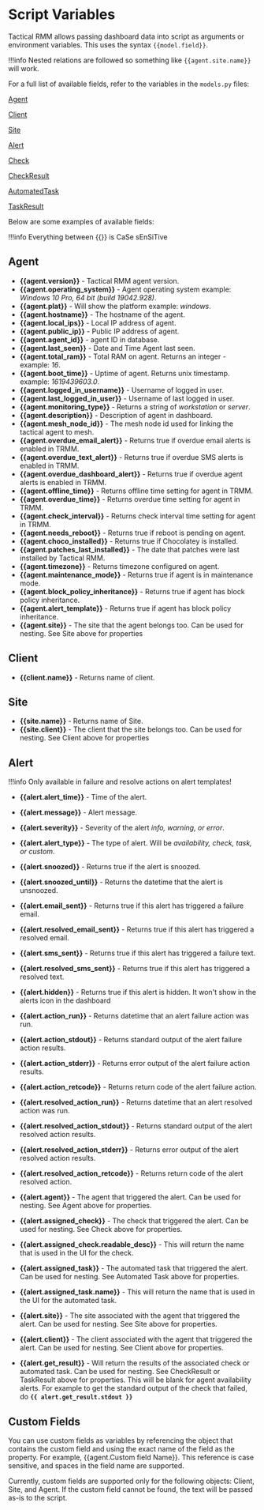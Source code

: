 # Script Variables

Tactical RMM allows passing dashboard data into script as arguments or environment variables. This uses the syntax `{{model.field}}`. 

!!!info
    Nested relations are followed so something like `{{agent.site.name}}` will work.

For a full list of available fields, refer to the variables in the `models.py` files:

[Agent](https://github.com/amidaware/tacticalrmm/blob/89aceda65a1c54fea7b18250ca63614f091eac6e/api/tacticalrmm/agents/models.py#L60)

[Client](https://github.com/amidaware/tacticalrmm/blob/89aceda65a1c54fea7b18250ca63614f091eac6e/api/tacticalrmm/clients/models.py#L18)

[Site](https://github.com/amidaware/tacticalrmm/blob/89aceda65a1c54fea7b18250ca63614f091eac6e/api/tacticalrmm/clients/models.py#L93)

[Alert](https://github.com/amidaware/tacticalrmm/blob/89aceda65a1c54fea7b18250ca63614f091eac6e/api/tacticalrmm/alerts/models.py#L29)

[Check](https://github.com/amidaware/tacticalrmm/blob/89aceda65a1c54fea7b18250ca63614f091eac6e/api/tacticalrmm/checks/models.py#L30)

[CheckResult](https://github.com/amidaware/tacticalrmm/blob/89aceda65a1c54fea7b18250ca63614f091eac6e/api/tacticalrmm/checks/models.py#L281)

[AutomatedTask](https://github.com/amidaware/tacticalrmm/blob/89aceda65a1c54fea7b18250ca63614f091eac6e/api/tacticalrmm/autotasks/models.py#L51)

[TaskResult](https://github.com/amidaware/tacticalrmm/blob/89aceda65a1c54fea7b18250ca63614f091eac6e/api/tacticalrmm/autotasks/models.py#L464)

Below are some examples of available fields:

!!!info
    Everything between {{}} is CaSe sEnSiTive

## Agent

- **{{agent.version}}** - Tactical RMM agent version.
- **{{agent.operating_system}}** - Agent operating system example: *Windows 10 Pro, 64 bit (build 19042.928)*.
- **{{agent.plat}}** - Will show the platform example: *windows*.
- **{{agent.hostname}}** - The hostname of the agent.
- **{{agent.local_ips}}** - Local IP address of agent.
- **{{agent.public_ip}}** - Public IP address of agent.
- **{{agent.agent_id}}** - agent ID in database.
- **{{agent.last_seen}}** - Date and Time Agent last seen.
- **{{agent.total_ram}}** - Total RAM on agent. Returns an integer - example: *16*.
- **{{agent.boot_time}}** - Uptime of agent. Returns unix timestamp. example: *1619439603.0*.
- **{{agent.logged_in_username}}** - Username of logged in user.
- **{{agent.last_logged_in_user}}** - Username of last logged in user.
- **{{agent.monitoring_type}}** - Returns a string of *workstation* or *server*.
- **{{agent.description}}** - Description of agent in dashboard.
- **{{agent.mesh_node_id}}** - The mesh node id used for linking the tactical agent to mesh.
- **{{agent.overdue_email_alert}}** - Returns true if overdue email alerts is enabled in TRMM.
- **{{agent.overdue_text_alert}}** - Returns true if overdue SMS alerts is enabled in TRMM.
- **{{agent.overdue_dashboard_alert}}** - Returns true if overdue agent alerts is enabled in TRMM.
- **{{agent.offline_time}}** - Returns offline time setting for agent in TRMM.
- **{{agent.overdue_time}}** - Returns overdue time setting for agent in TRMM.
- **{{agent.check_interval}}** - Returns check interval time setting for agent in TRMM.
- **{{agent.needs_reboot}}** - Returns true if reboot is pending on agent.
- **{{agent.choco_installed}}** - Returns true if Chocolatey is installed.
- **{{agent.patches_last_installed}}** - The date that patches were last installed by Tactical RMM.
- **{{agent.timezone}}** - Returns timezone configured on agent.
- **{{agent.maintenance_mode}}** - Returns true if agent is in maintenance mode.
- **{{agent.block_policy_inheritance}}** - Returns true if agent has block policy inheritance.
- **{{agent.alert_template}}** - Returns true if agent has block policy inheritance.
- **{{agent.site}}** - The site that the agent belongs too. Can be used for nesting. See Site above for properties

## Client

- **{{client.name}}** - Returns name of client.

## Site

- **{{site.name}}** - Returns name of Site.
- **{{site.client}}** - The client that the site belongs too. Can be used for nesting. See Client above for properties

## Alert

!!!info
    Only available in failure and resolve actions on alert templates!

- **{{alert.alert_time}}** - Time of the alert.
- **{{alert.message}}** - Alert message.
- **{{alert.severity}}** - Severity of the alert *info, warning, or error*.
- **{{alert.alert_type}}** - The type of alert. Will be *availability, check, task, or custom*.
- **{{alert.snoozed}}** - Returns true if the alert is snoozed.
- **{{alert.snoozed_until}}** - Returns the datetime that the alert is unsnoozed.
- **{{alert.email_sent}}** - Returns true if this alert has triggered a failure email.
- **{{alert.resolved_email_sent}}** - Returns true if this alert has triggered a resolved email.
- **{{alert.sms_sent}}** - Returns true if this alert has triggered a failure text.
- **{{alert.resolved_sms_sent}}** - Returns true if this alert has triggered a resolved text.
- **{{alert.hidden}}** - Returns true if this alert is hidden. It won't show in the alerts icon in the dashboard
- **{{alert.action_run}}** - Returns datetime that an alert failure action was run.
- **{{alert.action_stdout}}** - Returns standard output of the alert failure action results.
- **{{alert.action_stderr}}** - Returns error output of the alert failure action results.
- **{{alert.action_retcode}}** - Returns return code of the alert failure action.
- **{{alert.resolved_action_run}}** - Returns datetime that an alert resolved action was run.
- **{{alert.resolved_action_stdout}}** - Returns standard output of the alert resolved action results.
- **{{alert.resolved_action_stderr}}** - Returns error output of the alert resolved action results.
- **{{alert.resolved_action_retcode}}** - Returns return code of the alert resolved action.

- **{{alert.agent}}** - The agent that triggered the alert. Can be used for nesting. See Agent above for properties.
- **{{alert.assigned_check}}** - The check that triggered the alert. Can be used for nesting. See Check above for properties.
- **{{alert.assigned_check.readable_desc}}** - This will return the name that is used in the UI for the check. 
- **{{alert.assigned_task}}** - The automated task that triggered the alert. Can be used for nesting. See Automated Task above for properties.
- **{{alert.assigned_task.name}}** - This will return the name that is used in the UI for the automated task. 
- **{{alert.site}}** - The site associated with the agent that triggered the alert. Can be used for nesting. See Site above for properties.
- **{{alert.client}}** - The client associated with the agent that triggered the alert. Can be used for nesting. See Client above for properties.

- **{{alert.get_result}}** - Will return the results of the associated check or automated task. Can be used for nesting. See CheckResult or TaskResult above for properties. This will be blank for agent availability alerts. For example to get the standard output of the check that failed, do **``{{ alert.get_result.stdout }}``**

## Custom Fields

You can use custom fields as variables by referencing the object that contains the custom field and using the exact name of the field as the property. For example, {{agent.Custom field Name}}. This reference is case sensitive, and spaces in the field name are supported.

Currently, custom fields are supported only for the following objects: Client, Site, and Agent. If the custom field cannot be found, the text will be passed as-is to the script.
